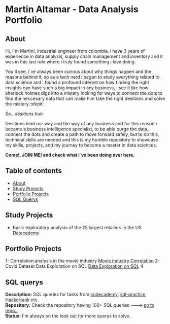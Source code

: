 # Martin Altamar - Data Analysis Portfolio
## About

Hi, I´m Martin!, industrial engineer from colombia, i have 3 years of experience in data analysis, supply chain management and inventory and it was in this last role where i truly found something i love doing.

You´ll see, i´ve always been curious about why things happen and the reasons behind it, so as a tech nerd i began to study everything related to data science and i found a profound interest on how finding the right insights can have such a big impact in any business, i see it like how sherlock holmes digs into a mistery looking for ways to connect the dots to find the neccesary data that can make him take the right desitions and solve the mistery.:shipit:

_So...desitions huh_

Desitions lead our way and the way of any business and for this reason i became a business intelligence specialist, to be able purge the data, connect the dots and create a path to move forward safely, but to do this, technical skills are needed and this is my humble repository to showcase my skills, projects, and my journey to become a master in data sciences.

**Come!, JOIN ME! and check what i´ve been doing over here.**

## Table of contents
- [About](#about)
- [Study Projects](#study-projects)
- [Portfolio Projects](#portfolio-projects)
- [SQL Querys](#SQL-querys)
        

## Study Projects
- Basic exploratory analysis of the 25 largest retailers in the US [Datacademy](https://github.com/ultramarp/data_analysis_portfolio/blob/main/datacademy_platzi.ipynb)

## Portfolio Projects
1- Correlation analysis in the movie industry [Movie industry Correlation](https://github.com/ultramarp/Python-Turbo/blob/main/Movie%20Industry%20Correlations.ipynb)
2- Covid Dataset Data Exploration on SQL [Data Exploration on SQL](https://github.com/ultramarp/SQL-Journey/blob/main/Covid_Queries.sql)
4


## SQL querys
**Description:** SQL queries for tasks from [codecademy](https://www.codecademy.com/learn/learn-sql), [sql-practice](https://www.sql-practice.com/), [Hackerrank](hackerrank.com/domains/sql?filters%5Bstatus%5D%5B%5D=unsolved&badge_type=sql) etc.      
**Repository:** Check the repository having 100+ SQL queries ---> [go to repo..](https://github.com/ultramarp/SQL-Journey)  
**Status:** I'm always on the look out for more querys to solve.  
